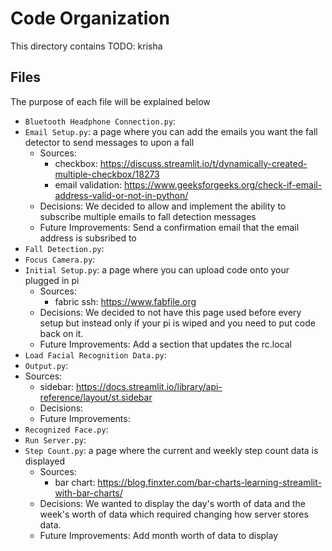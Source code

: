 # Code Organization
This directory contains TODO: krisha

## Files
The purpose of each file will be explained below
- `Bluetooth Headphone Connection.py`: 
- `Email Setup.py`: a page where you can add the emails you want the fall detector to send messages to upon a fall
   - Sources:
      - checkbox: https://discuss.streamlit.io/t/dynamically-created-multiple-checkbox/18273
      - email validation: https://www.geeksforgeeks.org/check-if-email-address-valid-or-not-in-python/
   - Decisions: We decided to allow and implement the ability to subscribe multiple emails to fall detection messages
   - Future Improvements: Send a confirmation email that the email address is subsribed to
- `Fall Detection.py`: 
- `Focus Camera.py`: 
- `Initial Setup.py`: a page where you can upload code onto your plugged in pi
    - Sources:
      - fabric ssh: https://www.fabfile.org
   - Decisions: We decided to not have this page used before every setup but instead only if your pi is wiped and you need to put code back on it.
   - Future Improvements: Add a section that updates the rc.local
- `Load Facial Recognition Data.py`: 
- `Output.py`: 
 - Sources:
      - sidebar: https://docs.streamlit.io/library/api-reference/layout/st.sidebar
   - Decisions:
   - Future Improvements: 
- `Recognized Face.py`: 
- `Run Server.py`: 
- `Step Count.py`: a page where the current and weekly step count data is displayed
   - Sources:
      - bar chart: https://blog.finxter.com/bar-charts-learning-streamlit-with-bar-charts/
   - Decisions: We wanted to display the day's worth of data and the week's worth of data which required changing how server stores data.
   - Future Improvements: Add month worth of data to display